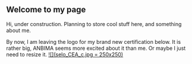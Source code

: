 ## Welcome to my page

Hi, under construction. Planning to store cool stuff here, and something about me.

By now, I am leaving the logo for my brand new certification below. It is rather big, ANBIMA 
seems more excited about it than me. Or maybe I just need to resize it.
[![](selo_CEA_c.jpg = 250x250)](http://www.anbima.com.br/pt_br/educar/area-do-profissional.htm)
